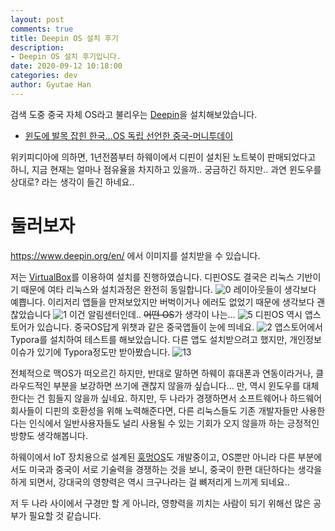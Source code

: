 ```yaml
---
layout: post
comments: true
title: Deepin OS 설치 후기
description: 
- Deepin OS 설치 후기입니다.
date: 2020-09-12 10:18:00
categories: dev
author: Gyutae Han
---
```


검색 도중 중국 자체 OS라고 불리우는 [Deepin](https://en.wikipedia.org/wiki/Deepin)을 설치해보았습니다.  

- [윈도에 발목 잡힌 한국…OS 독립 선언한 중국-머니투데이](https://news.mt.co.kr/mtview.php?no=2020011715132552031) 

위키피디아에 의하면, 1년전쯤부터 하웨이에서 디핀이 설치된 노트북이 판매되었다고 하니, 지금 현재는 얼마나 점유율을 차지하고 있을까.. 궁금하긴 하지만.. 과연 윈도우를 상대로? 라는 생각이 들긴 하네요..

# 둘러보자

https://www.deepin.org/en/ 에서 이미지를 설치받을 수 있습니다.

저는 [VirtualBox](https://www.virtualbox.org/)를 이용하여 설치를 진행하였습니다. 
디핀OS도 결국은 리눅스 기반이기 때문에 여타 리눅스와 설치과정은 완전히 동일합니다.
![0](http://localhost/content/images/2020/09/0.png)
레이아웃들이 생각보다 예쁩니다. 
이리저리 앱들을 만져보았지만 버벅이거나 에러도 없었기 때문에 생각보다 괜찮았습니다
![1](http://localhost/content/images/2020/09/1.png)
이건 알림센터인데.. ~~어떤 OS~~가 생각이 나는... 
![5](http://localhost/content/images/2020/09/5.png)
디핀OS 역시 앱스토어가 있습니다. 중국OS답게 위챗과 같은 중국앱들이  눈에 띄네요.
![2](http://localhost/content/images/2020/09/2.png)
앱스토어에서 Typora를 설치하여 테스트를 해보았습니다.
다른 앱도 설치받으려고 했지만, 개인정보 이슈가 있기에 Typora정도만 받아봤습니다.
![13](http://localhost/content/images/2020/09/13.png)

전체적으로 맥OS가 떠오르긴 하지만, 반대로 말하면 하웨이 휴대폰과 연동이라거나, 클라우드적인 부분을 보강하면 쓰기에 괜찮지 않을까 싶습니다... 만, 역시 윈도우를 대체한다는 건 힘들지 않을까 싶네요. 
하지만, 두 나라가 경쟁하면서 소프트웨어나 하드웨어 회사들이 디핀의 호환성을 위해 노력해준다면, 다른 리눅스들도 기존 개발자들만 사용한다는 인식에서 일반사용자들도 널리 사용될 수 있는 기회가 오지 않을까 하는 긍정적인 방향도 생각해봅니다.

하웨이에서 IoT 장치용으로 설계된 [훙멍OS](https://en.wikipedia.org/wiki/Harmony_OS)도 개발중이고, OS뿐만 아니라 다른 부분에서도 미국과 중국이 서로 기술력을 경쟁하는 것을 보니, 중국이 한편 대단하다는 생각을 하게 되면서, 강대국의 영향력은 역시 크구나라는 걸 뼈저리게 느끼게 되네요..

저 두 나라 사이에서 구경만 할 게 아니라, 영향력을 끼치는 사람이 되기 위해선 많은 공부가 필요할 것 같습니다.